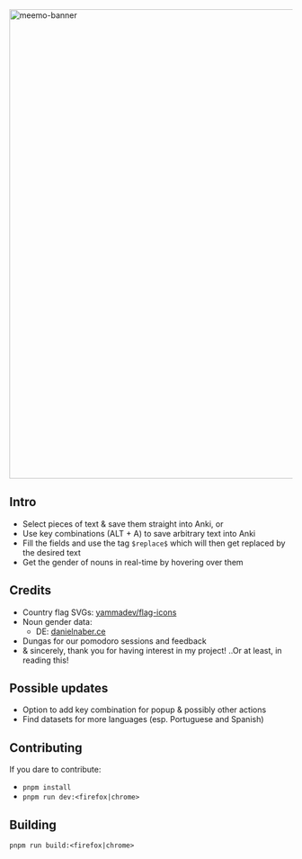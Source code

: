 <img width="834" alt="meemo-banner" src="https://user-images.githubusercontent.com/60078934/232831494-3067992d-ff79-467f-846a-56175173406d.png">

## Intro
- Select pieces of text & save them straight into Anki, or
- Use key combinations (ALT + A) to save arbitrary text into Anki
- Fill the fields and use the tag `$replace$` which will then get replaced by the desired text
- Get the gender of nouns in real-time by hovering over them

## Credits
- Country flag SVGs: [yammadev/flag-icons](https://github.com/yammadev/flag-icons)
- Noun gender data:
    - DE: [danielnaber.ce](http://www.danielnaber.de/morphologie/)
- Dungas for our pomodoro sessions and feedback
- & sincerely, thank you for having interest in my project! ..Or at least, in reading this!

## Possible updates
- Option to add key combination for popup & possibly other actions
- Find datasets for more languages (esp. Portuguese and Spanish)

## Contributing
If you dare to contribute:
- `pnpm install`
- `pnpm run dev:<firefox|chrome>`

## Building
`pnpm run build:<firefox|chrome>`